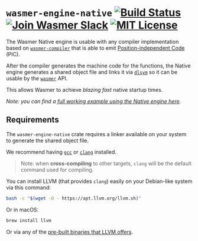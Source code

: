 # `wasmer-engine-native` [![Build Status](https://github.com/wasmerio/wasmer/workflows/build/badge.svg?style=flat-square)](https://github.com/wasmerio/wasmer/actions?query=workflow%3Abuild) [![Join Wasmer Slack](https://img.shields.io/static/v1?label=Slack&message=join%20chat&color=brighgreen&style=flat-square)](https://slack.wasmer.io) [![MIT License](https://img.shields.io/github/license/wasmerio/wasmer.svg?style=flat-square)](https://github.com/wasmerio/wasmer/blob/master/LICENSE)

The Wasmer Native engine is usable with any compiler implementation
based on [`wasmer-compiler`] that is able to emit
[Position-independent Code][PIC] (PIC).

After the compiler generates the machine code for the functions, the
Native engine generates a shared object file and links it via
[`dlsym`] so it can be usable by the [`wasmer`] API.

This allows Wasmer to achieve *blazing fast* native startup times.

*Note: you can find a [full working example using the Native engine
here][example].*

## Requirements

The `wasmer-engine-native` crate requires a linker available on your
system to generate the shared object file.

We recommend having [`gcc`] or [`clang`] installed.

> Note: when **cross-compiling** to other targets, `clang` will be the
> default command used for compiling.

You can install LLVM (that provides `clang`) easily on your
Debian-like system via this command:

```bash
bash -c "$(wget -O - https://apt.llvm.org/llvm.sh)"
```

Or in macOS:

```bash
brew install llvm
```

Or via any of the [pre-built binaries that LLVM
offers][llvm-pre-built].


[`wasmer-compiler`]: https://github.com/wasmerio/wasmer/tree/master/lib/compiler
[PIC]: https://en.wikipedia.org/wiki/Position-independent_code
[`dlsym`]: https://www.freebsd.org/cgi/man.cgi?query=dlsym
[`wasmer`]: https://github.com/wasmerio/wasmer/tree/master/lib/api
[example]: https://github.com/wasmerio/wasmer/blob/master/examples/engine_native.rs
[`gcc`]: https://gcc.gnu.org/
[`clang`]: https://clang.llvm.org/
[llvm-pre-built]: https://releases.llvm.org/download.html
